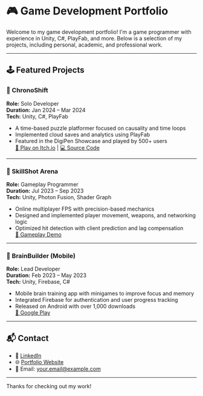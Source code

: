 # 🎮 Game Development Portfolio

Welcome to my game development portfolio! I'm a game programmer with experience in Unity, C#, PlayFab, and more. Below is a selection of my projects, including personal, academic, and professional work.

---

## 🕹️ Featured Projects

### 🚀 ChronoShift
**Role:** Solo Developer  
**Duration:** Jan 2024 – Mar 2024  
**Tech:** Unity, C#, PlayFab  
- A time-based puzzle platformer focused on causality and time loops  
- Implemented cloud saves and analytics using PlayFab  
- Featured in the DigiPen Showcase and played by 500+ users  
[🔗 Play on Itch.io](https://your-link-here.com) | [💻 Source Code](https://github.com/your-repo)

---

### 🎯 SkillShot Arena
**Role:** Gameplay Programmer  
**Duration:** Jul 2023 – Sep 2023  
**Tech:** Unity, Photon Fusion, Shader Graph  
- Online multiplayer FPS with precision-based mechanics  
- Designed and implemented player movement, weapons, and networking logic  
- Optimized hit detection with client prediction and lag compensation  
[🔗 Gameplay Demo](https://your-link-here.com)

---

### 🧠 BrainBuilder (Mobile)
**Role:** Lead Developer  
**Duration:** Feb 2023 – May 2023  
**Tech:** Unity, Firebase, C#  
- Mobile brain training app with minigames to improve focus and memory  
- Integrated Firebase for authentication and user progress tracking  
- Released on Android with over 1,000 downloads  
[📱 Google Play](https://your-link-here.com)

---

## 📬 Contact

- 💼 [LinkedIn](https://www.linkedin.com/in/your-profile/)
- 🌐 [Portfolio Website](https://yourwebsite.com)
- 📧 Email: your.email@example.com

---

Thanks for checking out my work!

